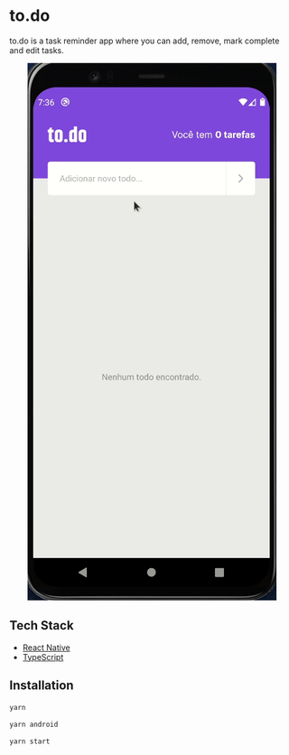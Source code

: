 # to.do

to.do is a task reminder app where you can add, remove, mark complete and edit tasks.

<p align="center">
  <img alt="todos gif" src=".github/todos.gif" />
</p>

## Tech Stack

- [React Native](https://reactnative.dev/)
- [TypeScript](https://www.typescriptlang.org)


## Installation

```
yarn
```
```
yarn android
```
```
yarn start
```
    
